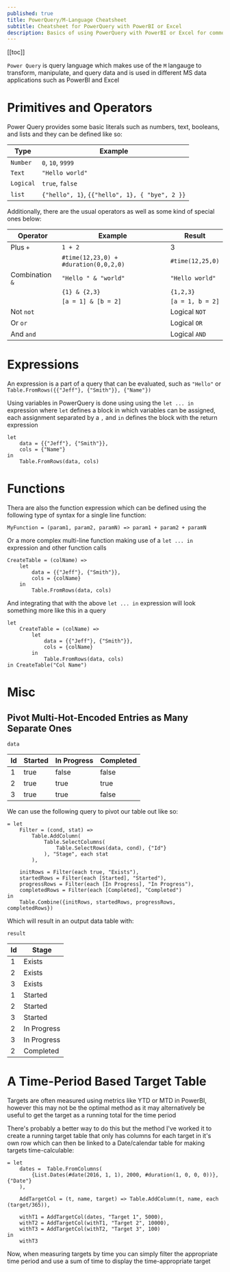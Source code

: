```yaml
---
published: true
title: PowerQuery/M-Language Cheatsheet
subtitle: Cheatsheet for PowerQuery with PowerBI or Excel
description: Basics of using PowerQuery with PowerBI or Excel for common tasks and operations
---
```


[[toc]]

`Power Query` is query language which makes use of the `M` langauge to transform, manipulate, and query data and is used in different MS data applications such as PowerBI and Excel

# Primitives and Operators

Power Query provides some basic literals such as numbers, text, booleans, and lists and they can be defined like so:

| Type      | Example                                        |
| --------- | ---------------------------------------------- |
| `Number`  | `0`, `10`, `9999`                              |
| `Text`    | `"Hello world"`                                |
| `Logical` | `true`, `false`                                |
| `list`    | `{"hello", 1}`, `{{"hello", 1}, { "bye", 2 }}` |

Additionally, there are the usual operators as well as some kind of special ones below:

| Operator        | Example                               | Result           |
| --------------- | ------------------------------------- | ---------------- |
| Plus `+`        | `1 + 2`                               | 3                |
|                 | `#time(12,23,0) + #duration(0,0,2,0)` | `#time(12,25,0)` |
| Combination `&` | `"Hello " & "world"`                  | `"Hello world"`  |
|                 | `{1} & {2,3}`                         | `{1,2,3}`        |
|                 | `[a = 1] & [b = 2]`                   | `[a = 1, b = 2]` |
| Not `not`       |                                       | Logical `NOT`    |
| Or `or`         |                                       | Logical `OR`     |
| And `and`       |                                       | Logical `AND`    |

# Expressions

An expression is a part of a query that can be evaluated, such as `"Hello"` or `Table.FromRows({{"Jeff"}, {"Smith"}}, {"Name"})`

Using variables in PowerQuery is done using using the `let ... in` expression where `let` defines a block in which variables can be assigned, each assignment separated by a `,` and `in` defines the block with the return expression

```powerquery-m
let
    data = {{"Jeff"}, {"Smith"}},
    cols = {"Name"}
in
    Table.FromRows(data, cols)
```

# Functions

Thera are also the function expression which can be defined using the following type of syntax for a single line function:

```powerquery-m
MyFunction = (param1, param2, paramN) => param1 + param2 + paramN
```

Or a more complex multi-line function making use of a `let ... in` expression and other function calls

```powerquery-m
CreateTable = (colName) =>
    let
        data = {{"Jeff"}, {"Smith"}},
        cols = {colName}
    in
        Table.FromRows(data, cols)
```

And integrating that with the above `let ... in` expression will look something more like this in a query

```powerquery-m
let
    CreateTable = (colName) =>
        let
            data = {{"Jeff"}, {"Smith"}},
            cols = {colName}
        in
            Table.FromRows(data, cols)
in CreateTable("Col Name")
```

# Misc

## Pivot Multi-Hot-Encoded Entries as Many Separate Ones

`data`

| Id  | Started | In Progress | Completed |
| --- | ------- | ----------- | --------- |
| 1   | true    | false       | false     |
| 2   | true    | true        | true      |
| 3   | true    | true        | false     |

We can use the following query to pivot our table out like so:

```powerquery-m
= let
    Filter = (cond, stat) =>
        Table.AddColumn(
            Table.SelectColumns(
                Table.SelectRows(data, cond), {"Id"}
            ), "Stage", each stat
        ),

    initRows = Filter(each true, "Exists"),
    startedRows = Filter(each [Started], "Started"),
    progressRows = Filter(each [In Progress], "In Progress"),
    completedRows = Filter(each [Completed], "Completed")
in
    Table.Combine({initRows, startedRows, progressRows, completedRows})
```

Which will result in an output data table with:

`result`

| Id  | Stage       |
| --- | ----------- |
| 1   | Exists      |
| 2   | Exists      |
| 3   | Exists      |
| 1   | Started     |
| 2   | Started     |
| 3   | Started     |
| 2   | In Progress |
| 3   | In Progress |
| 2   | Completed   |

# A Time-Period Based Target Table

Targets are often measured using metrics like YTD or MTD in PowerBI, however this may not be the optimal method as it may alternatively be useful to get the target as a running total for the time period

There's probably a better way to do this but the method I've worked it to create a running target table that only has columns for each target in it's own row which can then be linked to a Date/calendar table for making targets time-calculable:

```powerquery-m
= let 
    dates =  Table.FromColumns(
        {List.Dates(#date(2016, 1, 1), 2000, #duration(1, 0, 0, 0))}, {"Date"}
    ),

    AddTargetCol = (t, name, target) => Table.AddColumn(t, name, each (target/365)),

    withT1 = AddTargetCol(dates, "Target 1", 5000),
    withT2 = AddTargetCol(withT1, "Target 2", 10000),
    withT3 = AddTargetCol(withT2, "Target 3", 100)
in 
    withT3
```

Now, when measuring targets by time you can simply filter the appropriate time period and use a sum of time to display the time-appropriate target
